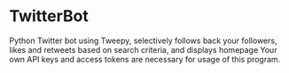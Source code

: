 # TwitterBot
Python Twitter bot using Tweepy, selectively follows back your followers, likes and retweets based on search criteria, and displays homepage
Your own API keys and access tokens are necessary for usage of this program.
